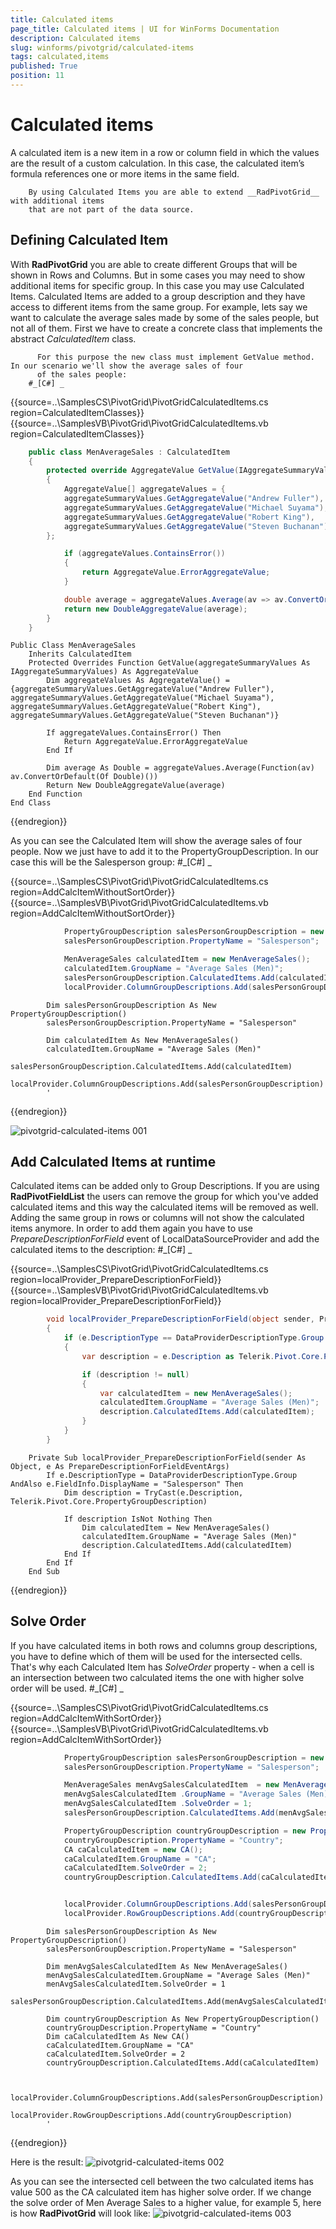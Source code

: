 ```yaml
---
title: Calculated items
page_title: Calculated items | UI for WinForms Documentation
description: Calculated items
slug: winforms/pivotgrid/calculated-items
tags: calculated,items
published: True
position: 11
---
```


# Calculated items



A calculated item is a new item in a row or column field in which the values are the result of a custom calculation.
        In this case, the calculated item’s formula references one or more items in the same field.
        
        By using Calculated Items you are able to extend __RadPivotGrid__ with additional items 
        that are not part of the data source.
      

## Defining Calculated Item

With __RadPivotGrid__ you are able to create different Groups that will be shown in Rows and Columns. 
          But in some cases you may need to show additional items for specific group. In this case you may use Calculated Items.
          Calculated Items are added to a group description and they have access to different items from the same group.
          For example, lets say we want to calculate the average sales made by some of the sales people, but not all of them. 
          First we have to create a concrete class that implements the abstract *CalculatedItem* class.
          
          For this purpose the new class must implement GetValue method. In our scenario we'll show the average sales of four 
          of the sales people:
        #_[C#] _

	



{{source=..\SamplesCS\PivotGrid\PivotGridCalculatedItems.cs region=CalculatedItemClasses}} 
{{source=..\SamplesVB\PivotGrid\PivotGridCalculatedItems.vb region=CalculatedItemClasses}} 

````C#
    public class MenAverageSales : CalculatedItem
    {
        protected override AggregateValue GetValue(IAggregateSummaryValues aggregateSummaryValues)
        {
            AggregateValue[] aggregateValues = {
            aggregateSummaryValues.GetAggregateValue("Andrew Fuller"),
            aggregateSummaryValues.GetAggregateValue("Michael Suyama"),
            aggregateSummaryValues.GetAggregateValue("Robert King"),
            aggregateSummaryValues.GetAggregateValue("Steven Buchanan")
        };

            if (aggregateValues.ContainsError())
            {
                return AggregateValue.ErrorAggregateValue;
            }

            double average = aggregateValues.Average(av => av.ConvertOrDefault<double>());
            return new DoubleAggregateValue(average);
        }
    }
````
````VB.NET
Public Class MenAverageSales
    Inherits CalculatedItem
    Protected Overrides Function GetValue(aggregateSummaryValues As IAggregateSummaryValues) As AggregateValue
        Dim aggregateValues As AggregateValue() = {aggregateSummaryValues.GetAggregateValue("Andrew Fuller"), aggregateSummaryValues.GetAggregateValue("Michael Suyama"), aggregateSummaryValues.GetAggregateValue("Robert King"), aggregateSummaryValues.GetAggregateValue("Steven Buchanan")}

        If aggregateValues.ContainsError() Then
            Return AggregateValue.ErrorAggregateValue
        End If

        Dim average As Double = aggregateValues.Average(Function(av) av.ConvertOrDefault(Of Double)())
        Return New DoubleAggregateValue(average)
    End Function
End Class
````

{{endregion}} 




As you can see the Calculated Item will show the average sales of four people. Now we just have to add it to
          the PropertyGroupDescription. In our case this will be the Salesperson group:
        #_[C#] _

	



{{source=..\SamplesCS\PivotGrid\PivotGridCalculatedItems.cs region=AddCalcItemWithoutSortOrder}} 
{{source=..\SamplesVB\PivotGrid\PivotGridCalculatedItems.vb region=AddCalcItemWithoutSortOrder}} 

````C#
            PropertyGroupDescription salesPersonGroupDescription = new PropertyGroupDescription();
            salesPersonGroupDescription.PropertyName = "Salesperson";

            MenAverageSales calculatedItem = new MenAverageSales();
            calculatedItem.GroupName = "Average Sales (Men)";
            salesPersonGroupDescription.CalculatedItems.Add(calculatedItem);
            localProvider.ColumnGroupDescriptions.Add(salesPersonGroupDescription);
````
````VB.NET
        Dim salesPersonGroupDescription As New PropertyGroupDescription()
        salesPersonGroupDescription.PropertyName = "Salesperson"

        Dim calculatedItem As New MenAverageSales()
        calculatedItem.GroupName = "Average Sales (Men)"
        salesPersonGroupDescription.CalculatedItems.Add(calculatedItem)
        localProvider.ColumnGroupDescriptions.Add(salesPersonGroupDescription)
        '
````

{{endregion}} 


![pivotgrid-calculated-items 001](images/pivotgrid-calculated-items001.png)

## Add Calculated Items at runtime

Calculated items can be added only to Group Descriptions. If you are using __RadPivotFieldList__ the users can remove
          the group for which you've added calculated items and this way the calculated items will be removed as well. Adding the same group in rows or columns will not show
          the calculated items anymore. In order to add them again you have to use *PrepareDescriptionForField*
          event of LocalDataSourceProvider and add the calculated items to the description:
        #_[C#] _

	



{{source=..\SamplesCS\PivotGrid\PivotGridCalculatedItems.cs region=localProvider_PrepareDescriptionForField}} 
{{source=..\SamplesVB\PivotGrid\PivotGridCalculatedItems.vb region=localProvider_PrepareDescriptionForField}} 

````C#
        void localProvider_PrepareDescriptionForField(object sender, PrepareDescriptionForFieldEventArgs e)
        {
            if (e.DescriptionType == DataProviderDescriptionType.Group && e.FieldInfo.DisplayName == "Salesperson")
            {
                var description = e.Description as Telerik.Pivot.Core.PropertyGroupDescription;

                if (description != null)
                {
                    var calculatedItem = new MenAverageSales();
                    calculatedItem.GroupName = "Average Sales (Men)";
                    description.CalculatedItems.Add(calculatedItem);
                }
            }
        }
````
````VB.NET
    Private Sub localProvider_PrepareDescriptionForField(sender As Object, e As PrepareDescriptionForFieldEventArgs)
        If e.DescriptionType = DataProviderDescriptionType.Group AndAlso e.FieldInfo.DisplayName = "Salesperson" Then
            Dim description = TryCast(e.Description, Telerik.Pivot.Core.PropertyGroupDescription)

            If description IsNot Nothing Then
                Dim calculatedItem = New MenAverageSales()
                calculatedItem.GroupName = "Average Sales (Men)"
                description.CalculatedItems.Add(calculatedItem)
            End If
        End If
    End Sub
````

{{endregion}} 




## Solve Order

If you have calculated items in both rows and columns group descriptions, you have to define which of them will be used for the intersected cells. That's why each Calculated Item has *SolveOrder*
          property - when a cell is an intersection between two calculated items the one with higher solve order will be used.
        #_[C#] _

	



{{source=..\SamplesCS\PivotGrid\PivotGridCalculatedItems.cs region=AddCalcItemWithSortOrder}} 
{{source=..\SamplesVB\PivotGrid\PivotGridCalculatedItems.vb region=AddCalcItemWithSortOrder}} 

````C#
            PropertyGroupDescription salesPersonGroupDescription = new PropertyGroupDescription();
            salesPersonGroupDescription.PropertyName = "Salesperson";

            MenAverageSales menAvgSalesCalculatedItem  = new MenAverageSales();
            menAvgSalesCalculatedItem .GroupName = "Average Sales (Men)";
            menAvgSalesCalculatedItem .SolveOrder = 1;
            salesPersonGroupDescription.CalculatedItems.Add(menAvgSalesCalculatedItem);

            PropertyGroupDescription countryGroupDescription = new PropertyGroupDescription();
            countryGroupDescription.PropertyName = "Country";
            CA caCalculatedItem = new CA();
            caCalculatedItem.GroupName = "CA";
            caCalculatedItem.SolveOrder = 2;
            countryGroupDescription.CalculatedItems.Add(caCalculatedItem);


            localProvider.ColumnGroupDescriptions.Add(salesPersonGroupDescription);
            localProvider.RowGroupDescriptions.Add(countryGroupDescription);
````
````VB.NET
        Dim salesPersonGroupDescription As New PropertyGroupDescription()
        salesPersonGroupDescription.PropertyName = "Salesperson"

        Dim menAvgSalesCalculatedItem As New MenAverageSales()
        menAvgSalesCalculatedItem.GroupName = "Average Sales (Men)"
        menAvgSalesCalculatedItem.SolveOrder = 1
        salesPersonGroupDescription.CalculatedItems.Add(menAvgSalesCalculatedItem)

        Dim countryGroupDescription As New PropertyGroupDescription()
        countryGroupDescription.PropertyName = "Country"
        Dim caCalculatedItem As New CA()
        caCalculatedItem.GroupName = "CA"
        caCalculatedItem.SolveOrder = 2
        countryGroupDescription.CalculatedItems.Add(caCalculatedItem)


        localProvider.ColumnGroupDescriptions.Add(salesPersonGroupDescription)
        localProvider.RowGroupDescriptions.Add(countryGroupDescription)
        '
````

{{endregion}} 




Here is the result:
        ![pivotgrid-calculated-items 002](images/pivotgrid-calculated-items002.png)

As you can see the intersected cell between the two calculated items has value 500 as the CA calculated item has higher solve order. If we change the solve order of Men Average Sales to a higher value,
          for example 5, here is how __RadPivotGrid__ will look like:
        ![pivotgrid-calculated-items 003](images/pivotgrid-calculated-items003.png)
